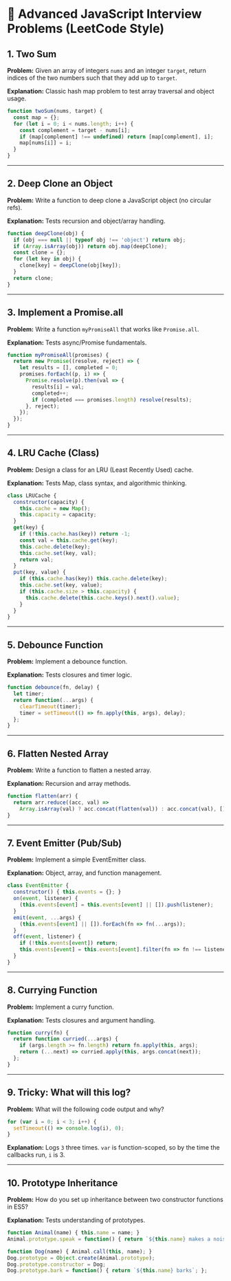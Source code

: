 # 🚀 Advanced JavaScript Interview Problems (LeetCode Style)

## 1. Two Sum
**Problem:** Given an array of integers `nums` and an integer `target`, return indices of the two numbers such that they add up to `target`.

**Explanation:** Classic hash map problem to test array traversal and object usage.

```js
function twoSum(nums, target) {
  const map = {};
  for (let i = 0; i < nums.length; i++) {
    const complement = target - nums[i];
    if (map[complement] !== undefined) return [map[complement], i];
    map[nums[i]] = i;
  }
}
```

---

## 2. Deep Clone an Object
**Problem:** Write a function to deep clone a JavaScript object (no circular refs).

**Explanation:** Tests recursion and object/array handling.

```js
function deepClone(obj) {
  if (obj === null || typeof obj !== 'object') return obj;
  if (Array.isArray(obj)) return obj.map(deepClone);
  const clone = {};
  for (let key in obj) {
    clone[key] = deepClone(obj[key]);
  }
  return clone;
}
```

---

## 3. Implement a Promise.all
**Problem:** Write a function `myPromiseAll` that works like `Promise.all`.

**Explanation:** Tests async/Promise fundamentals.

```js
function myPromiseAll(promises) {
  return new Promise((resolve, reject) => {
    let results = [], completed = 0;
    promises.forEach((p, i) => {
      Promise.resolve(p).then(val => {
        results[i] = val;
        completed++;
        if (completed === promises.length) resolve(results);
      }, reject);
    });
  });
}
```

---

## 4. LRU Cache (Class)
**Problem:** Design a class for an LRU (Least Recently Used) cache.

**Explanation:** Tests Map, class syntax, and algorithmic thinking.

```js
class LRUCache {
  constructor(capacity) {
    this.cache = new Map();
    this.capacity = capacity;
  }
  get(key) {
    if (!this.cache.has(key)) return -1;
    const val = this.cache.get(key);
    this.cache.delete(key);
    this.cache.set(key, val);
    return val;
  }
  put(key, value) {
    if (this.cache.has(key)) this.cache.delete(key);
    this.cache.set(key, value);
    if (this.cache.size > this.capacity) {
      this.cache.delete(this.cache.keys().next().value);
    }
  }
}
```

---

## 5. Debounce Function
**Problem:** Implement a debounce function.

**Explanation:** Tests closures and timer logic.

```js
function debounce(fn, delay) {
  let timer;
  return function(...args) {
    clearTimeout(timer);
    timer = setTimeout(() => fn.apply(this, args), delay);
  };
}
```

---

## 6. Flatten Nested Array
**Problem:** Write a function to flatten a nested array.

**Explanation:** Recursion and array methods.

```js
function flatten(arr) {
  return arr.reduce((acc, val) =>
    Array.isArray(val) ? acc.concat(flatten(val)) : acc.concat(val), []);
}
```

---

## 7. Event Emitter (Pub/Sub)
**Problem:** Implement a simple EventEmitter class.

**Explanation:** Object, array, and function management.

```js
class EventEmitter {
  constructor() { this.events = {}; }
  on(event, listener) {
    (this.events[event] = this.events[event] || []).push(listener);
  }
  emit(event, ...args) {
    (this.events[event] || []).forEach(fn => fn(...args));
  }
  off(event, listener) {
    if (!this.events[event]) return;
    this.events[event] = this.events[event].filter(fn => fn !== listener);
  }
}
```

---

## 8. Currying Function
**Problem:** Implement a curry function.

**Explanation:** Tests closures and argument handling.

```js
function curry(fn) {
  return function curried(...args) {
    if (args.length >= fn.length) return fn.apply(this, args);
    return (...next) => curried.apply(this, args.concat(next));
  };
}
```

---

## 9. Tricky: What will this log?
**Problem:** What will the following code output and why?

```js
for (var i = 0; i < 3; i++) {
  setTimeout(() => console.log(i), 0);
}
```

**Explanation:** Logs `3` three times. `var` is function-scoped, so by the time the callbacks run, `i` is 3.

---

## 10. Prototype Inheritance
**Problem:** How do you set up inheritance between two constructor functions in ES5?

**Explanation:** Tests understanding of prototypes.

```js
function Animal(name) { this.name = name; }
Animal.prototype.speak = function() { return `${this.name} makes a noise`; };

function Dog(name) { Animal.call(this, name); }
Dog.prototype = Object.create(Animal.prototype);
Dog.prototype.constructor = Dog;
Dog.prototype.bark = function() { return `${this.name} barks`; };
```
